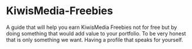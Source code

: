 # KiwisMedia-Freebies
A guide that will help you earn KiwisMedia Freebies not for free but by doing something that would add value to your portfolio. To be very honest that is only something we want. Having a profile that speaks for yourself.
